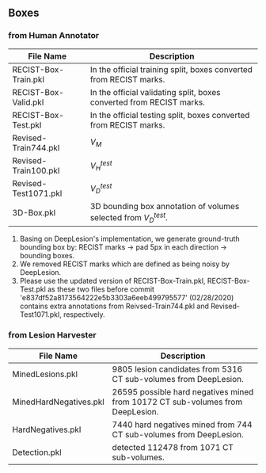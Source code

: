## Boxes 

### from Human Annotator
| File Name | Description |
|---|---|
| RECIST-Box-Train.pkl | In the official training split, boxes converted from RECIST marks. |
| RECIST-Box-Valid.pkl | In the official validating split, boxes converted from RECIST marks. |
| RECIST-Box-Test.pkl | In the official testing split, boxes converted from RECIST marks. |
| Revised-Train744.pkl | $V_{M}$ |
| Revised-Train100.pkl | $V_{H}^{test}$ |
| Revised-Test1071.pkl | $V_{D}^{test}$ |
| 3D-Box.pkl | 3D bounding box annotation of volumes selected from $V_{D}^{test}$. |

1. Basing on DeepLesion's implementation, we generate ground-truth bounding box by: RECIST marks -> pad 5px in each direction -> bounding boxes. 
2. We removed RECIST marks which are defined as being noisy by DeepLesion. 
3. Please use the updated version of RECIST-Box-Train.pkl, RECIST-Box-Test.pkl as these two files before commit 'e837df52a8173564222e5b3303a6eeb499795577' (02/28/2020) contains extra annotations from Reivsed-Train744.pkl and Revised-Test1071.pkl, respectively. 


### from Lesion Harvester 
| File Name | Description |
|---|---|
| MinedLesions.pkl | 9805 lesion candidates from 5316 CT sub-volumes from DeepLesion. |
| MinedHardNegatives.pkl | 26595 possible hard negatives mined from 10172 CT sub-volumes from DeepLesion. |
| HardNegatives.pkl | 7440 hard negatives mined from 744 CT sub-volumes from DeepLesion. |
| Detection.pkl | detected 112478 from 1071 CT sub-volumes. |




